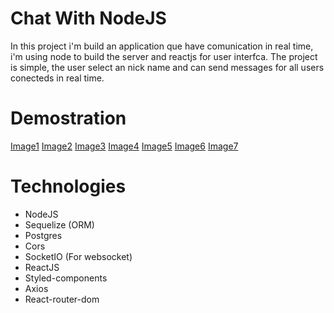 # Chat With NodeJS

In this project i'm build an application que have comunication in real time, i'm using node to build the server and reactjs for user interfca.
The project is simple, the user select an nick name and can send messages for all users conecteds in real time.

# Demostration

[Image1](./prints/image1)
[Image2](./prints/image2)
[Image3](./prints/image3)
[Image4](./prints/image4)
[Image5](./prints/image5)
[Image6](./prints/image6)
[Image7](./prints/image7)

# Technologies

- NodeJS
- Sequelize (ORM)
- Postgres
- Cors
- SocketIO (For websocket)
- ReactJS
- Styled-components
- Axios
- React-router-dom

